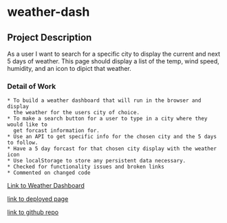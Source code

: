 # weather-dash

## Project Description

As a user I want to search for a specific city to display the current and next 5 days of weather.
This page should display a list of the temp, wind speed, humidity, and an icon to dipict that weather.

### Detail of Work

    * To build a weather dashboard that will run in the browser and display
      the weather for the users city of choice.
    * To make a search button for a user to type in a city where they would like to
      get forcast information for.
    * Use an API to get specific info for the chosen city and the 5 days to follow.
    * Have a 5 day forcast for that chosen city display with the weather icon
    * Use localStorage to store any persistent data necessary.
    * Checked for functionality issues and broken links
    * Commented on changed code

[Link to Weather Dashboard](http://127.0.0.1:5500/weather-dash/index.html)

[link to deployed page](https://smrsun.github.io/weather-dash/)

[link to github repo](https://github.com/smrsun/weather-dash)
